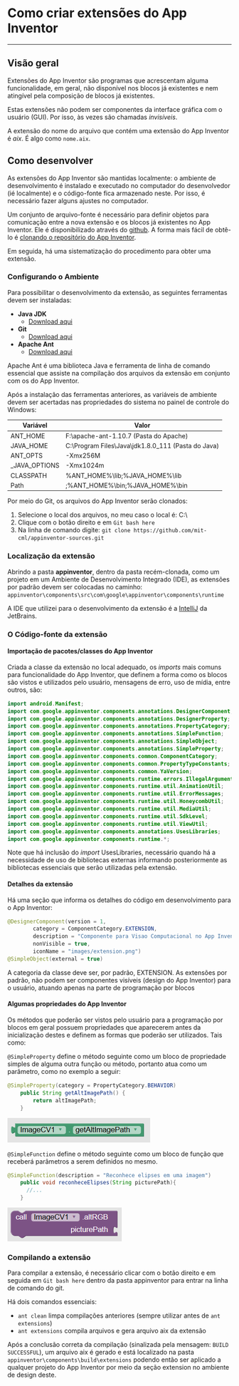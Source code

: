 # Como criar extensões do App Inventor
---

## Visão geral

Extensões do App Inventor são programas que acrescentam alguma funcionalidade, em geral, não disponível nos blocos já existentes e nem atingível pela composição de blocos já existentes.

Estas extensões não podem ser componentes da interface gráfica com o usuário (GUI). Por isso, às vezes são chamadas *invisíveis*.

A extensão do nome do arquivo que contém uma extensão do App Inventor é *aix*. É algo como `nome.aix`.

## Como desenvolver

As extensões do App Inventor são mantidas localmente: o ambiente de desenvolvimento é instalado e executado no computador do desenvolvedor (ié localmente) e o código-fonte fica armazenado neste. Por isso, é necessário fazer alguns ajustes no computador.

Um conjunto de arquivo-fonte é necessário para definir objetos para comunicação entre a nova extensão e os blocos já
 existentes no App Inventor. Ele é disponibilizado através do [github](github.com). A forma mais fácil de obtê-lo é [clonando o repositório do App Inventor](https://github.com/mit-cml/appinventor-sources.git).

Em seguida, há uma sistematização do procedimento para obter uma extensão.

### Configurando o Ambiente

Para possibilitar o desenvolvimento da extensão, as seguintes ferramentas devem ser instaladas:

- **Java JDK**
  - [Download aqui](https://www.oracle.com/technetwork/pt/java/javase/downloads/jdk8-downloads-2133151.html)
- **Git**
  - [Download aqui](https://git-scm.com/)
- **Apache Ant**
   - [Download aqui](https://ant.apache.org/bindownload.cgi)

Apache Ant é uma biblioteca Java e ferramenta de linha de comando essencial que assiste na compilação
dos arquivos da extensão em conjunto com os do App Inventor.

Após a instalação das ferramentas anteriores, as variáveis de ambiente devem ser acertadas nas propriedades do sistema
no painel de controle do Windows:

Variável | Valor
---|---
ANT_HOME | F:\apache-ant-1.10.7 (Pasta do Apache)
JAVA_HOME | C:\Program Files\Java\jdk1.8.0_111 (Pasta do Java)
ANT_OPTS | -Xmx256M
_JAVA_OPTIONS | -Xmx1024m
CLASSPATH | %ANT_HOME%\lib;%JAVA_HOME%\lib
Path | ;%ANT_HOME%\bin;%JAVA_HOME%\bin

Por meio do Git, os arquivos do App Inventor serão clonados:

1. Selecione o local dos arquivos, no meu caso o local é: C:\
2. Clique com o botão direito e em `Git bash here`
3. Na linha de comando digite: `git clone https://github.com/mit-cml/appinventor-sources.git`

### Localização da extensão

Abrindo a pasta **appinventor**, dentro da pasta recém-clonada, como um projeto em um Ambiente de Desenvolvimento Integrado
(IDE), as extensões por padrão devem ser colocadas no caminho:
`appinventor\components\src\com\google\appinventor\components\runtime`

A IDE que utilizei para o desenvolvimento da extensão é a [IntelliJ](https://www.jetbrains.com/pt-br/idea/) da JetBrains.

### O Código-fonte da extensão

#### Importação de pacotes/classes do App Inventor

Criada a classe da extensão no local adequado, os *imports* mais comuns para funcionalidade do App Inventor,
que definem a forma como os blocos são vistos e utilizados pelo usuário, mensagens de erro, uso de mídia, entre outros, são:

~~~java
import android.Manifest;
import com.google.appinventor.components.annotations.DesignerComponent;
import com.google.appinventor.components.annotations.DesignerProperty;
import com.google.appinventor.components.annotations.PropertyCategory;
import com.google.appinventor.components.annotations.SimpleFunction;
import com.google.appinventor.components.annotations.SimpleObject;
import com.google.appinventor.components.annotations.SimpleProperty;
import com.google.appinventor.components.common.ComponentCategory;
import com.google.appinventor.components.common.PropertyTypeConstants;
import com.google.appinventor.components.common.YaVersion;
import com.google.appinventor.components.runtime.errors.IllegalArgumentError;
import com.google.appinventor.components.runtime.util.AnimationUtil;
import com.google.appinventor.components.runtime.util.ErrorMessages;
import com.google.appinventor.components.runtime.util.HoneycombUtil;
import com.google.appinventor.components.runtime.util.MediaUtil;
import com.google.appinventor.components.runtime.util.SdkLevel;
import com.google.appinventor.components.runtime.util.ViewUtil;
import com.google.appinventor.components.annotations.UsesLibraries;
import com.google.appinventor.components.runtime.*;
~~~

Note que há inclusão do *import* UsesLibraries, necessário quando há a necessidade de uso de bibliotecas externas
informando posteriormente as bibliotecas essenciais que serão utilizadas pela extensão.

#### Detalhes da extensão

Há uma seção que informa os detalhes do código em desenvolvimento para o App Inventor:

~~~java
@DesignerComponent(version = 1,
        category = ComponentCategory.EXTENSION,
        description = "Componente para Visao Computacional no App Inventor",
        nonVisible = true,
        iconName = "images/extension.png")
@SimpleObject(external = true)
~~~

A categoria da classe deve ser, por padrão, EXTENSION.
As extensões por padrão, não podem ser componentes visíveis (design do App Inventor) para o usuário,
atuando apenas na parte de programação por blocos

#### Algumas propriedades do App Inventor

Os métodos que poderão ser vistos pelo usuário para a programação por blocos em geral
possuem propriedades que aparecerem antes da inicialização destes e definem as formas que poderão ser utilizados. Tais como:

`@SimpleProperty` define o método seguinte como um bloco de propriedade simples de alguma outra função ou método,
portanto atua como um parâmetro, como no exemplo a seguir:

~~~java
@SimpleProperty(category = PropertyCategory.BEHAVIOR)
    public String getAltImagePath() {
        return altImagePath;
    }
~~~

![](./getAltImagePath.png)

`@SimpleFunction` define o método seguinte como um bloco de função que receberá parâmetros a serem definidos no mesmo.

~~~java
@SimpleFunction(description = "Reconhece elipses em uma imagem")
    public void reconheceElipses(String picturePath){
      //...
    }
~~~

![](./callImageCV1.png)

### Compilando a extensão

  Para compilar a extensão, é necessário clicar com o botão direito e em seguida em `Git bash here`
dentro da pasta appinventor para entrar na linha de comando do git.

Há dois comandos essenciais:

- `ant clean` limpa compilações anteriores (sempre utilizar antes de `ant extensions`)
- `ant extensions` compila arquivos e gera arquivo aix da extensão

Após a conclusão correta da compilação (sinalizada pela mensagem: `BUILD SUCCESSFUL`), um arquivo aix é gerado e está localizado na pasta
`appinventor\components\build\extensions` podendo então ser aplicado a qualquer projeto do App Inventor por meio da seção extension
no ambiente de design deste.

